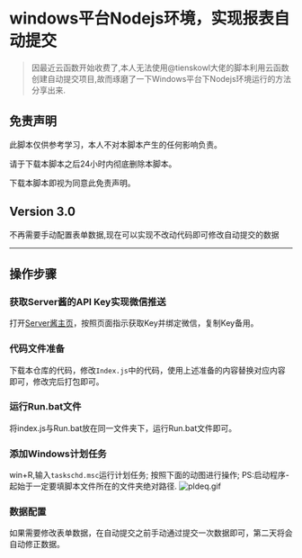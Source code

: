# windows平台Nodejs环境，实现报表自动提交
>因最近云函数开始收费了,本人无法使用@tienskowl大佬的脚本利用云函数创建自动提交项目,故而琢磨了一下Windows平台下Nodejs环境运行的方法分享出来.
## 免责声明
此脚本仅供参考学习，本人不对本脚本产生的任何影响负责。

请于下载本脚本之后24小时内彻底删除本脚本。

下载本脚本即视为同意此免责声明。
## Version 3.0
不再需要手动配置表单数据,现在可以实现不改动代码即可修改自动提交的数据

---
## 操作步骤
### 获取Server酱的API Key实现微信推送
打开[Server酱主页](http://sc.ftqq.com/3.version)，按照页面指示获取Key并绑定微信，复制Key备用。
### 代码文件准备
下载本仓库的代码，修改`Index.js`中的代码，使用上述准备的内容替换对应内容即可，修改完后打包即可。
### 运行Run.bat文件
将index.js与Run.bat放在同一文件夹下，运行Run.bat文件即可。
### 添加Windows计划任务
win+R,输入`taskschd.msc`运行计划任务;
按照下面的动图进行操作;
PS:启动程序-起始于一定要填脚本文件所在的文件夹绝对路径.
![pldeq.gif](https://s1.328888.xyz/2022/06/14/pldeq.gif)
### 数据配置
如果需要修改表单数据，在自动提交之前手动通过提交一次数据即可，第二天将会自动修正数据。
	
